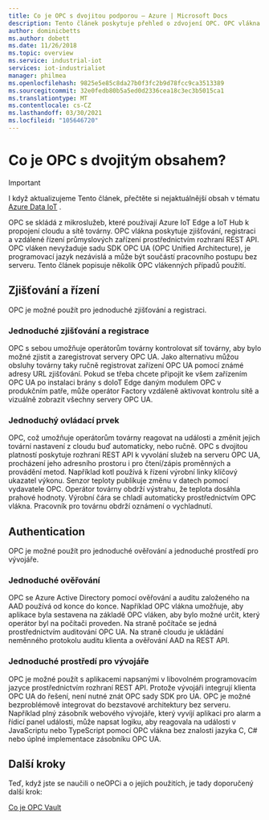```yaml
---
title: Co je OPC s dvojitou podporou – Azure | Microsoft Docs
description: Tento článek poskytuje přehled o zdvojení OPC. OPC vlákna poskytuje zjišťování, registraci a vzdálené řízení průmyslových zařízení prostřednictvím rozhraní REST API.
author: dominicbetts
ms.author: dobett
ms.date: 11/26/2018
ms.topic: overview
ms.service: industrial-iot
services: iot-industrialiot
manager: philmea
ms.openlocfilehash: 9825e5e85c8da27b0f3fc2b9d78fcc9ca3513389
ms.sourcegitcommit: 32e0fedb80b5a5ed0d2336cea18c3ec3b5015ca1
ms.translationtype: MT
ms.contentlocale: cs-CZ
ms.lasthandoff: 03/30/2021
ms.locfileid: "105646720"
---
```

# <a name="what-is-opc-twin"></a>Co je OPC s dvojitým obsahem?

> [!IMPORTANT]
> I když aktualizujeme Tento článek, přečtěte si nejaktuálnější obsah v tématu [Azure Data IoT](https://azure.github.io/Industrial-IoT/) .

OPC se skládá z mikroslužeb, které používají Azure IoT Edge a IoT Hub k propojení cloudu a sítě továrny. OPC vlákna poskytuje zjišťování, registraci a vzdálené řízení průmyslových zařízení prostřednictvím rozhraní REST API. OPC vláken nevyžaduje sadu SDK OPC UA (OPC Unified Architecture), je programovací jazyk nezávislá a může být součástí pracovního postupu bez serveru. Tento článek popisuje několik OPC vlákenných případů použití.

## <a name="discovery-and-control"></a>Zjišťování a řízení
OPC je možné použít pro jednoduché zjišťování a registraci.

### <a name="simple-discovery-and-registration"></a>Jednoduché zjišťování a registrace
OPC s sebou umožňuje operátorům továrny kontrolovat síť továrny, aby bylo možné zjistit a zaregistrovat servery OPC UA. Jako alternativu můžou obsluhy továrny taky ručně registrovat zařízení OPC UA pomocí známé adresy URL zjišťování. Pokud se třeba chcete připojit ke všem zařízením OPC UA po instalaci brány s doIoT Edge daným modulem OPC v produkčním patře, může operátor Factory vzdáleně aktivovat kontrolu sítě a vizuálně zobrazit všechny servery OPC UA. 

### <a name="simple-control"></a>Jednoduchý ovládací prvek
OPC, což umožňuje operátorům továrny reagovat na události a změnit jejich tovární nastavení z cloudu buď automaticky, nebo ručně. OPC s dvojitou platností poskytuje rozhraní REST API k vyvolání služeb na serveru OPC UA, procházení jeho adresního prostoru i pro čtení/zápis proměnných a provádění metod. Například kotl používá k řízení výrobní linky klíčový ukazatel výkonu. Senzor teploty publikuje změnu v datech pomocí vydavatele OPC. Operátor továrny obdrží výstrahu, že teplota dosáhla prahové hodnoty. Výrobní čára se chladí automaticky prostřednictvím OPC vlákna. Pracovník pro továrnu obdrží oznámení o vychladnutí.

## <a name="authentication"></a>Authentication
OPC je možné použít pro jednoduché ověřování a jednoduché prostředí pro vývojáře.

### <a name="simple-authentication"></a>Jednoduché ověřování 
OPC se Azure Active Directory pomocí ověřování a auditu založeného na AAD používá od konce do konce. Například OPC vlákna umožňuje, aby aplikace byla sestavena na základě OPC vláken, aby bylo možné určit, který operátor byl na počítači proveden. Na straně počítače se jedná prostřednictvím auditování OPC UA. Na straně cloudu je ukládání neměnného protokolu auditu klienta a ověřování AAD na REST API.

### <a name="simple-developer-experience"></a>Jednoduché prostředí pro vývojáře 
OPC je možné použít s aplikacemi napsanými v libovolném programovacím jazyce prostřednictvím rozhraní REST API. Protože vývojáři integrují klienta OPC UA do řešení, není nutné znát OPC sady SDK pro UA. OPC je možné bezproblémově integrovat do bezstavové architektury bez serveru. Například plný zásobník webového vývojáře, který vyvíjí aplikaci pro alarm a řídicí panel události, může napsat logiku, aby reagovala na události v JavaScriptu nebo TypeScript pomocí OPC vlákna bez znalosti jazyka C, C# nebo úplné implementace zásobníku OPC UA. 

## <a name="next-steps"></a>Další kroky

Teď, když jste se naučili o neOPCi a o jejích použitích, je tady doporučený další krok:

[Co je OPC Vault](overview-opc-vault.md)